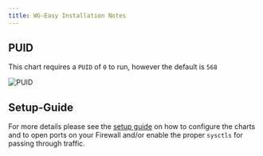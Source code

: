 ```yaml
---
title: WG-Easy Installation Notes
---
```


## PUID

This chart requires a `PUID` of `0` to run, however the default is `568`

![PUID](img/wg-easy-PUID.png)

## Setup-Guide

For more details please see the [setup guide](https://truecharts.org/charts/stable/wg-easy/setup-guide) on how to configure the charts and to open ports on your Firewall and/or enable the proper `sysctls` for passing through traffic.

